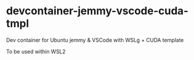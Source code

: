 # devcontainer-jemmy-vscode-cuda-tmpl
Dev container for Ubuntu jemmy &amp; VSCode with WSLg + CUDA template

To be used within WSL2
